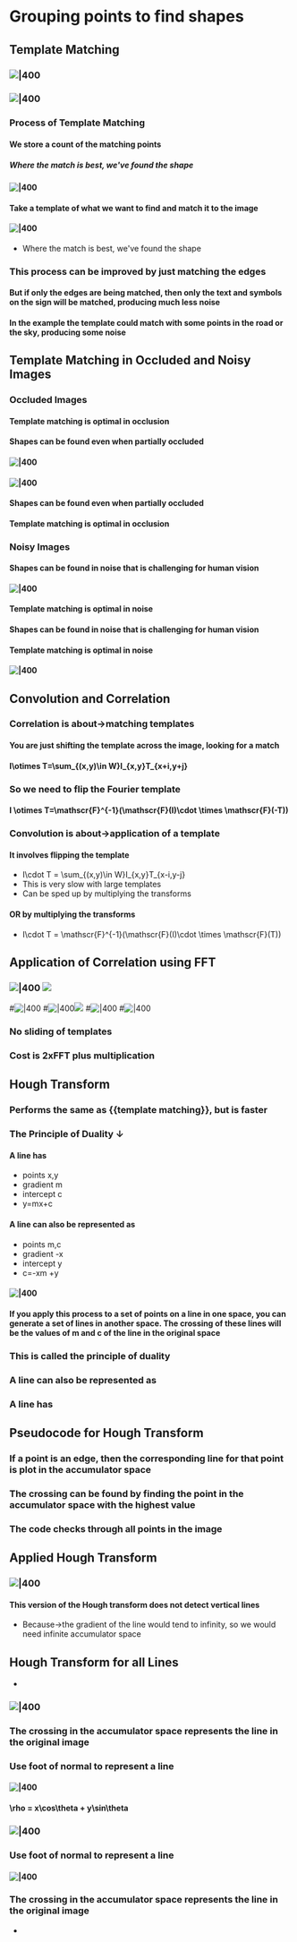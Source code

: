 
# Grouping points to find shapes
## **Template Matching**
### ![|400](https://remnote-user-data.s3.amazonaws.com/sGWWCr_gFjUmJfTeVqK5_ez7HxkG2Qlyil1fKdz7gWCo7deItS3FM2m8W95K93k1sQbypDdNJWvdXo2sPL4iR_Hwoje05D2nyFL6xfEyg9LxuUUJ7QvsoBQMrijGdB02.png) 
### ![|400](https://remnote-user-data.s3.amazonaws.com/Gwx6FL5lJT5-R68EQS3v3U5oIJ3KJG5gFAmmNWhbqBSDoH6ljvmR0eDkPKzZJFmLNqz5pmzsdXHdmrUQ7XCdel8ZjIOEYTin_AIP2-_UlYznUeKPCQspsdgH4UPYeDo2.gif) 
### Process of Template Matching
#### We store a count of the matching points
##### Where the match is best, we've found the shape
#### ![|400](https://remnote-user-data.s3.amazonaws.com/Gwx6FL5lJT5-R68EQS3v3U5oIJ3KJG5gFAmmNWhbqBSDoH6ljvmR0eDkPKzZJFmLNqz5pmzsdXHdmrUQ7XCdel8ZjIOEYTin_AIP2-_UlYznUeKPCQspsdgH4UPYeDo2.gif) 
#### Take a template of what we want to find and match it to the image
#### ![|400](https://remnote-user-data.s3.amazonaws.com/sGWWCr_gFjUmJfTeVqK5_ez7HxkG2Qlyil1fKdz7gWCo7deItS3FM2m8W95K93k1sQbypDdNJWvdXo2sPL4iR_Hwoje05D2nyFL6xfEyg9LxuUUJ7QvsoBQMrijGdB02.png) 
- Where the match is best, we've found the shape
### This process can be improved by just matching the edges
#### But if only the edges are being matched, then only the text and symbols on the sign will be matched, producing much less noise
#### In the example the template could match with some points in the road or the sky, producing some noise
## **Template Matching in Occluded and Noisy Images**
### Occluded Images
#### Template matching is optimal in occlusion
#### Shapes can be found even when partially occluded
#### ![|400](https://remnote-user-data.s3.amazonaws.com/E5ZRNk2lASpAiMExr36jFzVufj2J5vJPtyZHI30y-Yf61geZR2A7HdhJ86tOHXQuZpSpRHmsa-EbYcEOnFEsOnBwTknG14IwPGDGDPsZd9aJHt-xOlmFAwQaVQv-X69W.png)
#### ![|400](https://remnote-user-data.s3.amazonaws.com/E5ZRNk2lASpAiMExr36jFzVufj2J5vJPtyZHI30y-Yf61geZR2A7HdhJ86tOHXQuZpSpRHmsa-EbYcEOnFEsOnBwTknG14IwPGDGDPsZd9aJHt-xOlmFAwQaVQv-X69W.png) 
#### Shapes can be found even when partially occluded
#### Template matching is optimal in occlusion
### Noisy Images
#### Shapes can be found in noise that is challenging for human vision
#### ![|400](https://remnote-user-data.s3.amazonaws.com/uxyf5JnOhSbcw0Mc1KnAZrpcaoU6FBbKx4jqsgv9ucicqs2JPc8jloRUhuJZPp1QSwBvQltYSNe92WDrEqxZhFJi6KcqZDvlle2QuJdQeQwaZGmUT09xw8vTDiKnNhbQ.png) 
#### Template matching is optimal in noise
#### Shapes can be found in noise that is challenging for human vision
#### Template matching is optimal in noise
#### ![|400](https://remnote-user-data.s3.amazonaws.com/uxyf5JnOhSbcw0Mc1KnAZrpcaoU6FBbKx4jqsgv9ucicqs2JPc8jloRUhuJZPp1QSwBvQltYSNe92WDrEqxZhFJi6KcqZDvlle2QuJdQeQwaZGmUT09xw8vTDiKnNhbQ.png)
## **Convolution and Correlation**
### Correlation is about→matching templates
#### You are just shifting the template across the image, looking for a match
#### I\otimes T=\sum_{(x,y)\in W}I_{x,y}T_{x+i,y+j}
### So we need to flip the Fourier template
#### I \otimes T=\mathscr{F}^{-1}(\mathscr{F}(I)\cdot \times \mathscr{F}(-T))
### Convolution is about→application of a template
#### It involves flipping the template
- I\cdot T = \sum_{(x,y)\in W}I_{x,y}T_{x-i,y-j}
- This is very slow with large templates
- Can be sped up by multiplying the transforms
#### OR by multiplying the transforms
- I\cdot T = \mathscr{F}^{-1}(\mathscr{F}(I)\cdot \times \mathscr{F}(T))
## **Application of Correlation using FFT**
### ![|400](https://remnote-user-data.s3.amazonaws.com/8PbQa5m4hVnJnw7UAx8co-UU1L2UqcFRgjebLZGaTAxPpxQbd-wbXtQud7CK0_USI1pgp1h7Wh0H0gyjbod-EWO4OsDCy7_Pq8OmjqGiiZGZ_UpAlECQ4xTUdiuy0k0b.png) ![](https://remnote-user-data.s3.amazonaws.com/t2hyTF8GQh35R3r2_M7PIURlCI3BoAHx-Im3Zz6bs3BgP1k_pO_mRWysK-IqBu5M0hGIFaotDa27ittn7CaKKcKGL8wkvfCX4UEFAzsCO_FFalFdfEfZK95VZtiLOwCy.png) 
#![|400](https://remnote-user-data.s3.amazonaws.com/ilXxdB9Lcxy7JvhwrXeOYz8Dn2ppWyVEfiX0H3CuMk0A-wNjqzjvw7SBS0g4SHF4QIkVCuhVPNHrML--q9FO45xwqBLV7jxyJBC_AIUQW9cmv8mHu5WYzyIYOR39olRS.png) 
#![|400](https://remnote-user-data.s3.amazonaws.com/iXsKbmEs87ZdlnkMYTqV4sZfvXP2xhajPsb9f4Os8wlv_pn4UkHUZZDOmEr1wSa1fEirFrlCJCPJiDUG4NtA2BQ5GPqJ31F7h8OBnetlsMAlI6bJO-1eXUNnaVI8UMfG.png)![](https://remnote-user-data.s3.amazonaws.com/HviOFqUtqEDihHOD4Ekii9EumAU71I3ljjXWPKf_OaGSia19PfyMT41VzRHXj_nbAJiD8aC9nvLTXcV-4OFZsOpMWc4gVc_P6dZ5ylmEdqzKas3byjncq_JXuXlywHF0.png) 
#![|400](https://remnote-user-data.s3.amazonaws.com/_dEO7MoIfwIdrFgY9DEVTouLtq8yjGiAjotUcuKT_vmpZ7fv6QIcCuuF3rxUTnVcgkDgEccRLRX95N_aPrWST39LuQrwfY4_DAy7yoxPzLtM-zwAZdXaH2uN29375pMh.png) 
#![|400](https://remnote-user-data.s3.amazonaws.com/H4BYSTKkSNksltu5eE7EGVZtEPwaGYPCxNNmsjwAW2U_41qZ1vWMEfWe_S0CULEDUzVlcmkW7IpWod375nvmhXfgNoAUE7kQA24S-pp-N2xIp0XZm-z1QHqq4FdIKjWn.png) 
### No sliding of templates
### Cost is 2xFFT plus multiplication
## **Hough Transform**
### Performs the same as {{template matching}}, but is faster
### The Principle of Duality ↓ 
#### A line has
- points x,y
- gradient m
- intercept c
- y=mx+c
#### A line can also be represented as
- points m,c
- gradient -x
- intercept y
- c=-xm +y
#### ![|400](https://remnote-user-data.s3.amazonaws.com/zTUFQ23V8KtxBkz2EXZJe2sLdQHFPWUGWl4n5LX-pn2z_2G2wWmPle9-HwogSWl0l9_oN9IFVEx1sYZ3BjwZc87Vpgf_XEIHCyuTWDMqEsbKhkYl4OLgVaMOJtCV_WSO.png) 
#### If you apply this process to a set of points on a line in one space, you can generate a set of lines in another space. The crossing of these lines will be the values of m and c of the line in the original space
### This is called the principle of duality
### A line can also be represented as
### A line has
## **Pseudocode for Hough Transform**
### If a point is an edge, then the corresponding line for that point is plot in the accumulator space
###  
### The crossing can be found by finding the point in the accumulator space with the highest value
### The code checks through all points in the image
## **Applied Hough Transform**
### ![|400](https://remnote-user-data.s3.amazonaws.com/pULoNjuq99lzfswOd68QhSbjSVgTwM9MhRMsDWt9tWZCYIN6aarcLvDQgTBNIvaWR78wj4iyVA4pN7dYoBg7Xi3ey8CT8i6i1LGHim3aHx3B3oT4NJqgsPfh1d_gZhP5.png) 
#### This version of the Hough transform does not detect vertical lines
- Because→the gradient of the line would tend to infinity, so we would need infinite accumulator space
## Hough Transform for all Lines
- 
### ![|400](https://remnote-user-data.s3.amazonaws.com/D4lLuxt763s1AbgaTqr9Yqslgb-M3QzdeNI5kF21L7yTCRNfyxOyfz6HmKGF6f0ErH6UoWIsIZOT_JF0_myNPhUAe4XSxU1L7HyTNeZxQ_m_YC4xM7jjhhLEjQWy_Zjm.png) 
### The crossing in the accumulator space represents the line in the original image
### Use foot of normal to represent a line
#### ![|400](https://remnote-user-data.s3.amazonaws.com/lyLGdw4Z7LWAVXvUw0M14iDiScP-2WVKNWsH-2ZOzSEajxWEJv6mgiq7S_AZZ850BSRwy8hLvjxA87F_bRdxXIHEEtydfJhXqtL7saJnpft54OQCVCMDVkevnKw3yjvU.png)  
#### \rho = x\cos\theta + y\sin\theta
### ![|400](https://remnote-user-data.s3.amazonaws.com/D4lLuxt763s1AbgaTqr9Yqslgb-M3QzdeNI5kF21L7yTCRNfyxOyfz6HmKGF6f0ErH6UoWIsIZOT_JF0_myNPhUAe4XSxU1L7HyTNeZxQ_m_YC4xM7jjhhLEjQWy_Zjm.png)  
### Use foot of normal to represent a line
#### ![|400](https://remnote-user-data.s3.amazonaws.com/lyLGdw4Z7LWAVXvUw0M14iDiScP-2WVKNWsH-2ZOzSEajxWEJv6mgiq7S_AZZ850BSRwy8hLvjxA87F_bRdxXIHEEtydfJhXqtL7saJnpft54OQCVCMDVkevnKw3yjvU.png) 
### The crossing in the accumulator space represents the line in the original image
- 
